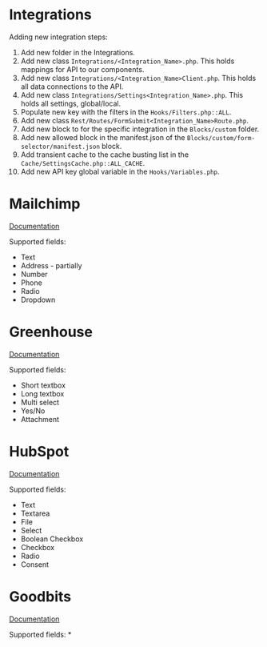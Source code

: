 # Integrations

Adding new integration steps:
1. Add new folder in the Integrations.
2. Add new class `Integrations/<Integration_Name>.php`. This holds mappings for API to our components.
3. Add new class `Integrations/<Integration_Name>Client.php`. This holds all data connections to the API.
4. Add new class `Integrations/Settings<Integration_Name>.php`. This holds all settings, global/local.
5. Populate new key with the filters in the `Hooks/Filters.php::ALL`.
6. Add new class `Rest/Routes/FormSubmit<Integration_Name>Route.php`.
7. Add new block to for the specific integration in the `Blocks/custom` folder.
8. Add new allowed block in the manifest.json of the `Blocks/custom/form-selector/manifest.json` block.
9. Add transient cache to the cache busting list in the `Cache/SettingsCache.php::ALL_CACHE`.
10. Add new API key global variable in the `Hooks/Variables.php`.

# Mailchimp

[Documentation](https://mailchimp.com/developer/marketing/api/lists/)

Supported fields:
* Text
* Address - partially
* Number
* Phone
* Radio
* Dropdown

# Greenhouse

[Documentation](https://developers.greenhouse.io/job-board.html)

Supported fields:
* Short textbox
* Long textbox
* Multi select
* Yes/No
* Attachment

# HubSpot

[Documentation](https://legacydocs.hubspot.com/docs/methods/forms/submit_form)

Supported fields:
* Text
* Textarea
* File
* Select
* Boolean Checkbox
* Checkbox
* Radio
* Consent

# Goodbits

[Documentation](https://gist.github.com/kalv/84c37780d277da5b7a3cdf5c28359c6b)

Supported fields:
*
